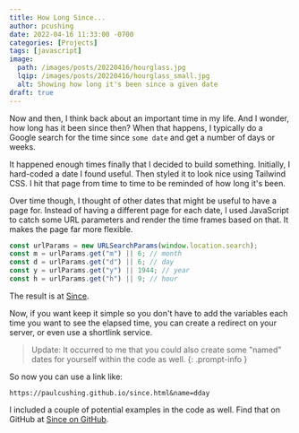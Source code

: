 ```yaml
---
title: How Long Since...
author: pcushing
date: 2022-04-16 11:33:00 -0700
categories: [Projects]
tags: [javascript]
image:
  path: /images/posts/20220416/hourglass.jpg
  lqip: /images/posts/20220416/hourglass_small.jpg
  alt: Showing how long it's been since a given date
draft: true
---
```


Now and then, I think back about an important time in my life. And I wonder, how long has it been since then? When that happens, I typically do a Google search for the time since `some date` and get a number of days or weeks.

It happened enough times finally that I decided to build something. Initially, I hard-coded a date I found useful. Then styled it to look nice using Tailwind CSS. I hit that page from time to time to be reminded of how long it's been.

Over time though, I thought of other dates that might be useful to have a page for. Instead of having a different page for each date, I used JavaScript to catch some URL parameters and render the time frames based on that. It makes the page far more flexible.

```javascript
const urlParams = new URLSearchParams(window.location.search);
const m = urlParams.get("m") || 6; // month
const d = urlParams.get("d") || 6; // day
const y = urlParams.get("y") || 1944; // year
const h = urlParams.get("h") || 9; // hour
```

The result is at <a href="https://paulcushing.github.io/since.html?m=12&d=25&y=2000&h=9" target="_blank">Since</a>.

Now, if you want keep it simple so you don't have to add the variables each time you want to see the elapsed time, you can create a redirect on your server, or even use a shortlink service.

> Update: It occurred to me that you could also create some "named" dates for yourself within the code as well.
{: .prompt-info }

So now you can use a link like:

`https://paulcushing.github.io/since.html&name=dday`

I included a couple of potential examples in the code as well. Find that on GitHub at [Since on GitHub](https://github.com/paulcushing/paulcushing.github.io/blob/main/since.html).